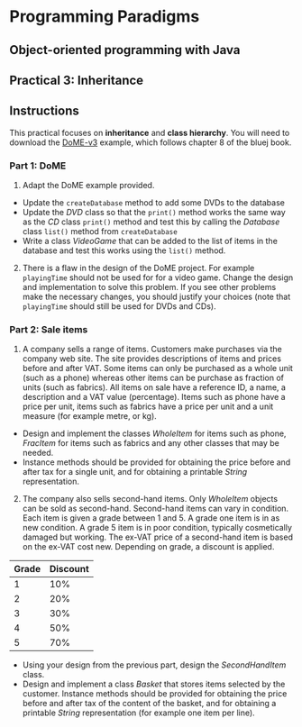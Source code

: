 # Programming Paradigms
## Object-oriented programming with Java

## Practical 3: Inheritance

## Instructions

This practical focuses on __inheritance__ and __class hierarchy__. You will need to download the [DoME-v3](dome-v3) example, which follows chapter 8 of the bluej book.

### Part 1: DoME

1. Adapt  the DoME example provided. 
  * Update the `createDatabase` method to add some DVDs to the database
  * Update the _DVD_ class so that the `print()` method works the same way as the _CD_ class `print()` method and test this by calling the _Database_ class `list()` method from `createDatabase`
  * Write a class _VideoGame_ that can be added to the list of items in the database and test this works using the `list()` method.

2. There is a flaw in the design of the DoME project. For example
`playingTime` should not be used for for a video game. Change the design and implementation to
solve this problem. If you see other problems make the necessary changes, you should justify your
choices (note that `playingTime` should still be used for DVDs and CDs).

### Part 2: Sale items

1. A company sells a range of items. Customers make purchases via
the company web site. The site provides descriptions of items and prices before and after VAT.
Some items can only be purchased as a whole unit (such as a phone) whereas other items can be
purchase as fraction of units (such as fabrics). All items on sale have a reference ID, a name, a description
and a VAT value (percentage). Items such as phone have a price per unit, items such as fabrics have
a price per unit and a unit measure (for example metre, or kg). 
 * Design and implement the classes _WholeItem_ for
items such as phone, _FracItem_ for items such as fabrics and any other classes that may be needed.
 * Instance methods should be provided for obtaining the price before and after tax for a single unit, and for obtaining a printable _String_ representation.


2. The company also sells second-hand items. Only _WholeItem_ objects
can be sold as second-hand. Second-hand items can vary in condition. Each item is given a grade
between 1 and 5. A grade one item is in as new condition. A grade 5 item is in poor condition,
typically cosmetically damaged but working. The ex-VAT price of a second-hand item is based on
the ex-VAT cost new. Depending on grade, a discount is applied.

| Grade | Discount|
|-------|---------|
| 1     | 10%     |
| 2     | 20%     |
| 3     | 30%     |
| 4     | 50%     |
| 5     | 70%     |

 * Using your design from the previous part, design the _SecondHandItem_ class.
 * Design and implement a class _Basket_ that stores items selected by the customer. Instance methods should be provided for obtaining the price before and after tax of the content of the basket, and for obtaining a printable _String_ representation (for example one item per line).

